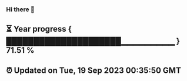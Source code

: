 ### Hi there 👋
⏳ Year progress { █████████████████████▁▁▁▁▁▁▁▁▁ } 71.51 %
---
⏰ Updated on Tue, 19 Sep 2023 00:35:50 GMT
---
